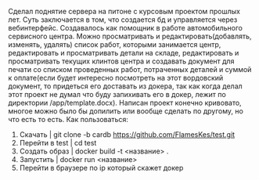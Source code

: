 Сделал поднятие сервера на питоне с курсовым проектом прошлых лет. Суть заключается в том, что создается бд и управляется через вебинтерфейс. Создавалось как помощник в работе автомобильного сервисного центра. Можно просматривать и редактировать(добавлять, изменять, удалять) список работ, которыми занимается центр, редактировать и просматривать детали на складе, редактировать и просматривать текущих клинтов центра и создавать документ для печати со списком проведенных работ, потраченных деталей и суммой к оплате(если будет интересно посмотреть на этот вордовский документ, то придеться его доставать из докера, так как когда делал этот проект не думал что буду запихивать его в докер, лежит по директории /app/template.docx). Написан проект конечно кривовато, многое можно было бы допилить или вообще сделать по другому, но что есть то есть.
Как пользоваться:
1) Скачать | git clone -b cardb https://github.com/FlamesKes/test.git
2) Перейти в test | cd test
3) Создать образ | docker build -t <название> .
4) Запустить | docker run <название>
5) Перейти в браузере по ip который скажет докер

